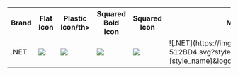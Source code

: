 <table><tr><th>Brand</th><th>Flat Icon</th><th>Plastic Icon/th><th>Squared Bold Icon</th><th>Squared Icon</th><th>Markdown </th></tr><tr><td>.NET</td><td><img src='https://img.shields.io/badge/dotnet-512BD4.svg?style=flat&logo=dotnet&logoColor=white' /></td><td><img src='https://img.shields.io/badge/dotnet-512BD4.svg?style=plastic&logo=dotnet&logoColor=white' /></td><td><img src='https://img.shields.io/badge/dotnet-512BD4.svg?style=for-the-badge&logo=dotnet&logoColor=white' /></td><td><img src='https://img.shields.io/badge/dotnet-512BD4.svg?style=flat-square&logo=dotnet&logoColor=white' /></td><td>![.NET](https://img.shields.io/badge/dotnet-512BD4.svg?style=[style_name]&logo=dotnet&logoColor=white)</td></tr>
</table></details>